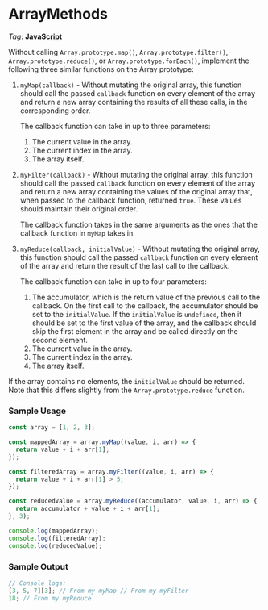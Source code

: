 # ArrayMethods

_Tag_: **JavaScript**

Without calling `Array.prototype.map()`, `Array.prototype.filter()`, `Array.prototype.reduce()`, or `Array.prototype.forEach()`, implement the following three similar functions on the Array prototype:

1. `myMap(callback)` - Without mutating the original array, this function should call the passed `callback` function on every element of the array and return a new array containing the results of all these calls, in the corresponding order.

   The callback function can take in up to three parameters:

   1. The current value in the array.
   2. The current index in the array.
   3. The array itself.

2. `myFilter(callback)` - Without mutating the original array, this function should call the passed `callback` function on every element of the array and return a new array containing the values of the original array that, when passed to the callback function, returned `true`. These values should maintain their original order.

   The callback function takes in the same arguments as the ones that the callback function in `myMap` takes in.

3. `myReduce(callback, initialValue)` - Without mutating the original array, this function should call the passed `callback` function on every element of the array and return the result of the last call to the callback.

   The callback function can take in up to four parameters:

   1. The accumulator, which is the return value of the previous call to the callback. On the first call to the callback, the accumulator should be set to the `initialValue`. If the `initialValue` is `undefined`, then it should be set to the first value of the array, and the callback should skip the first element in the array and be called directly on the second element.
   2. The current value in the array.
   3. The current index in the array.
   4. The array itself.

If the array contains no elements, the `initialValue` should be returned. Note that this differs slightly from the `Array.prototype.reduce` function.

### Sample Usage

```javascript
const array = [1, 2, 3];

const mappedArray = array.myMap((value, i, arr) => {
  return value + i + arr[1];
});

const filteredArray = array.myFilter((value, i, arr) => {
  return value + i + arr[1] > 5;
});

const reducedValue = array.myReduce((accumulator, value, i, arr) => {
  return accumulator + value + i + arr[1];
}, 3);

console.log(mappedArray);
console.log(filteredArray);
console.log(reducedValue);
```

### Sample Output

```javascript
// Console logs:
[3, 5, 7][3]; // From my myMap // From my myFilter
18; // From my myReduce
```
